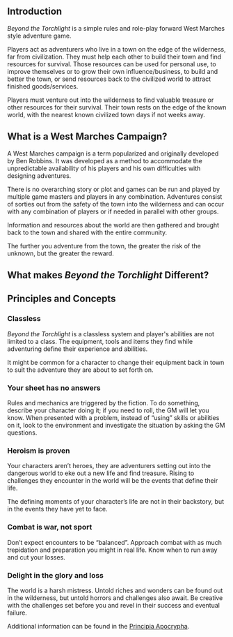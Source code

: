 

## Introduction
*Beyond the Torchlight*  is a simple rules and role-play forward West Marches style adventure game.

Players act as adventurers who live in a town on the edge of the wilderness, far from civilization. They must help each other to build their town and find resources for survival. Those resources can be used for personal use, to improve themselves or to grow their own influence/business, to build and better the town, or send resources back to the civilized world to attract finished goods/services.

Players must venture out into the wilderness to find valuable treasure or other resources for their survival. Their town rests on the edge of the known world, with the nearest known civilized town days if not weeks away. 

## What is a West Marches Campaign? 
A West Marches campaign is a term popularized and originally developed by Ben Robbins. It was developed as a method to accommodate the unpredictable availability of his players and his own difficulties with designing adventures. 

There is no overarching story or plot and games can be run and played by multiple game masters and players in any combination. Adventures consist of sorties out from the safety of the town into the wilderness and can occur with any combination of players or if needed in parallel with other groups. 

Information and resources about the world are then gathered and brought back to the town and shared with the entire community. 

The further you adventure from the town, the greater the risk of the unknown, but the greater the reward. 

## What makes *Beyond the Torchlight* Different?



## Principles and Concepts
### Classless
*Beyond the Torchlight* is a classless system and player's abilities are not limited to a class. The equipment, tools and items they find while adventuring define their experience and abilities. 

It might be common for a character to change their equipment back in town to suit the adventure they are about to set forth on. 

### Your​ ​sheet​ ​has​ ​no​ ​answers
Rules and mechanics are triggered by the fiction. To do something, describe your character doing it; if you need to roll, the GM will let you know. When presented with a problem, instead of “using” skills or abilities on it, look to the environment and investigate the situation by​ ​asking​ ​the​ ​GM​ ​questions.

### Heroism​ ​is​ ​proven
Your characters aren’t heroes, they are adventurers setting out into the dangerous world to eke out a new life and find treasure. Rising to challenges they encounter in the world will be the events that define their life. 

The defining moments of your character’s life are not in their backstory, but in the events they have yet to face. 

### Combat​ ​is​ ​war,​ ​not​ ​sport
Don’t expect encounters to be “balanced”. Approach combat with as much trepidation and preparation you might in real life. Know when to run away and cut your losses. 

### Delight in the glory and loss
The world is a harsh mistress. Untold riches and wonders can be found out in the wilderness, but untold horrors and challenges also await. Be creative with the challenges set before you and revel in their success and eventual failure.

Additional information can be found in the [Principia Apocrypha](https://i.4pcdn.org/tg/1506197697121.pdf).
